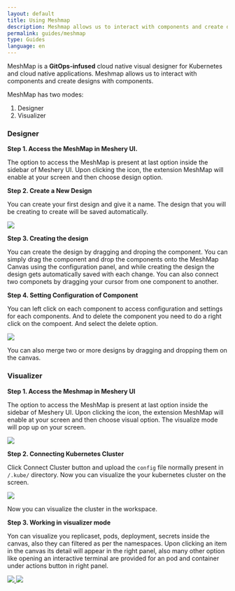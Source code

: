 ```yaml
---
layout: default
title: Using Meshmap
description: Meshmap allows us to interact with components and create designs with them
permalink: guides/meshmap
type: Guides
language: en
---
```


MeshMap is a **GitOps-infused** cloud native visual designer for Kubernetes and cloud native applications. Meshmap allows us to interact with components and create designs with components.

MeshMap has two modes:

1. Designer
2. Visualizer

### Designer

**Step 1. Access the MeshMap in Meshery UI.**

The option to access the MeshMap is present at last option inside the sidebar of Meshery UI. Upon clicking the icon, the extension MeshMap will enable at your screen and then choose design option.

**Step 2. Create a New Design**

You can create your first design and give it a name. The design that you will be creating to create will be saved automatically.

<a href="{{ site.baseurl }}/assets/img/meshmap/meshmap-design-creation.png"> <img src="{{ site.baseurl }}/assets/img/meshmap/meshmap-design-creation.png"/> </a>

**Step 3. Creating the design**

You can create the design by dragging and droping the component. You can simply drag the component and drop the components onto the MeshMap Canvas using the configuration panel, and while creating the design the design gets automatically saved with each change. You can also connect two componets by dragging your cursor from one component to another.

**Step 4. Setting Configuration of Component**

You can left click on each component to access configuration and settings for each components. And to delete the component you need to do a right click on the compoent. And select the delete option.

<a href="{{ site.baseurl }}/assets/img/meshmap/meshmap-design-component-option.png"> <img src="{{ site.baseurl }}/assets/img/meshmap/meshmap-design-component-option.png"/> </a>

You can also merge two or more designs by dragging and dropping them on the canvas.

### Visualizer

**Step 1. Access the Meshmap in Meshery UI**

The option to access the MeshMap is present at last option inside the sidebar of Meshery UI. Upon clicking the icon, the extension MeshMap will enable at your screen and then choose visual option. The visualize mode will pop up on your screen.

<a href="{{ site.baseurl }}/assets/img/meshmap/meshmap-visual-desktop.png"> <img src="{{ site.baseurl }}/assets/img/meshmap/meshmap-visual-desktop.png" /> </a>

**Step 2. Connecting Kubernetes Cluster**

Click Connect Cluster button and upload the `config` file normally present in `/.kube/` directory. Now you can visualize the your kubernetes cluster on the screen.

<a href="{{ site.baseurl }}/assets/img/meshmap/meshmap-visual-screen.png"> <img src="{{ site.baseurl }}/assets/img/meshmap/meshmap-visual-screen.png"/> </a>

Now you can visualize the cluster in the workspace.

**Step 3. Working in visualizer mode**

Yon can visualize you replicaset, pods, deployment, secrets inside the canvas, also they can filtered as per the namespaces. Upon clicking an item in the canvas its detail will appear in the right panel, also many other option like opening an interactive terminal are provided for an pod and container under actions button in right panel.

<a href="{{ site.baseurl }}/assets/img/meshmap/meshmap-visual.png"> <img src="{{ site.baseurl }}/assets/img/meshmap/meshmap-visual.png"/> </a>
<a href="{{ site.baseurl }}/assets/img/meshmap/meshmap-visual-terminal.png"> <img src="{{ site.baseurl }}/assets/img/meshmap/meshmap-visual-terminal.png"/> </a>

